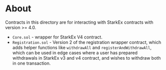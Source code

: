 # About

Contracts in this directory are for interacting with StarkEx contracts with version >= 4.0.

- `Core.sol` - wrapper for StarkEx V4 contract.
- `Registration.sol` - Version 2 of the registration wrapper contract, which adds helper functions like `withdrawAll` and `registerAndWithdrawAll`, which can be used in edge cases where a user has prepared withdrawals in StarkEx v3 and v4 contract, and wishes to withdraw both in one transaction.
